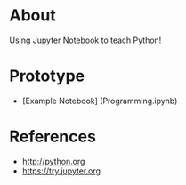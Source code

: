 # About

Using Jupyter Notebook to teach Python!

# Prototype

* [Example Notebook] (Programming.ipynb)


# References

* http://python.org
* https://try.jupyter.org
